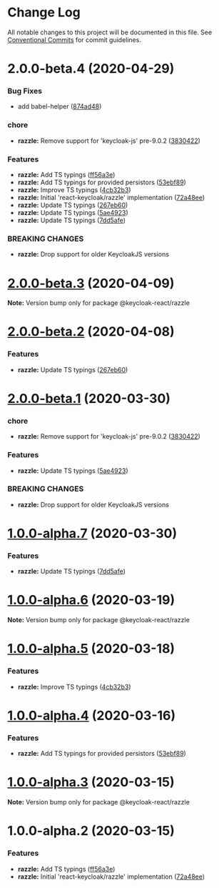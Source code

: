 # Change Log

All notable changes to this project will be documented in this file.
See [Conventional Commits](https://conventionalcommits.org) for commit guidelines.

# 2.0.0-beta.4 (2020-04-29)


### Bug Fixes

* add babel-helper ([874ad48](https://github.com/jeff-tian/keycloak-react/commit/874ad48518169cc8b0a21a155e133c2fa96220ed))


### chore

* **razzle:** Remove support for 'keycloak-js' pre-9.0.2 ([3830422](https://github.com/jeff-tian/keycloak-react/commit/3830422e3ea211aba4d9b4821dacaa6e1081f951))


### Features

* **razzle:** Add TS typings ([ff56a3e](https://github.com/jeff-tian/keycloak-react/commit/ff56a3e3104d295cc1d62034b2ad64f4a1dea3a1))
* **razzle:** Add TS typings for provided persistors ([53ebf89](https://github.com/jeff-tian/keycloak-react/commit/53ebf89db8f6a6901fc8e0e8dd49ba29e196394b))
* **razzle:** Improve TS typings ([4cb32b3](https://github.com/jeff-tian/keycloak-react/commit/4cb32b3f671eea1efce3544e9f3e6ca7a123e037))
* **razzle:** Initial 'react-keycloak/razzle' implementation ([72a48ee](https://github.com/jeff-tian/keycloak-react/commit/72a48ee84fe91bc7416753d6f39d406628787588))
* **razzle:** Update TS typings ([267eb60](https://github.com/jeff-tian/keycloak-react/commit/267eb602185aed8c98854467958e31ec0a5d87da))
* **razzle:** Update TS typings ([5ae4923](https://github.com/jeff-tian/keycloak-react/commit/5ae492305ba00c568f4d0c439ee33d300e764bcd))
* **razzle:** Update TS typings ([7dd5afe](https://github.com/jeff-tian/keycloak-react/commit/7dd5afe1f441fa2a6ea6d70a2a49afc33c44da61))


### BREAKING CHANGES

* **razzle:** Drop support for older KeycloakJS versions





# [2.0.0-beta.3](https://github.com/jeff-tian/keycloak-react/compare/@keycloak-react/razzle@2.0.0-beta.2...@keycloak-react/razzle@2.0.0-beta.3) (2020-04-09)

**Note:** Version bump only for package @keycloak-react/razzle





# [2.0.0-beta.2](https://github.com/jeff-tian/keycloak-react/compare/@keycloak-react/razzle@2.0.0-beta.1...@keycloak-react/razzle@2.0.0-beta.2) (2020-04-08)


### Features

* **razzle:** Update TS typings ([267eb60](https://github.com/jeff-tian/keycloak-react/commit/267eb602185aed8c98854467958e31ec0a5d87da))





# [2.0.0-beta.1](https://github.com/jeff-tian/keycloak-react/compare/@keycloak-react/razzle@1.0.0-alpha.7...@keycloak-react/razzle@2.0.0-beta.1) (2020-03-30)


### chore

* **razzle:** Remove support for 'keycloak-js' pre-9.0.2 ([3830422](https://github.com/jeff-tian/keycloak-react/commit/3830422e3ea211aba4d9b4821dacaa6e1081f951))


### Features

* **razzle:** Update TS typings ([5ae4923](https://github.com/jeff-tian/keycloak-react/commit/5ae492305ba00c568f4d0c439ee33d300e764bcd))


### BREAKING CHANGES

* **razzle:** Drop support for older KeycloakJS versions





# [1.0.0-alpha.7](https://github.com/jeff-tian/keycloak-react/compare/@keycloak-react/razzle@1.0.0-alpha.6...@keycloak-react/razzle@1.0.0-alpha.7) (2020-03-30)


### Features

* **razzle:** Update TS typings ([7dd5afe](https://github.com/jeff-tian/keycloak-react/commit/7dd5afe1f441fa2a6ea6d70a2a49afc33c44da61))





# [1.0.0-alpha.6](https://github.com/jeff-tian/keycloak-react/compare/@keycloak-react/razzle@1.0.0-alpha.5...@keycloak-react/razzle@1.0.0-alpha.6) (2020-03-19)

**Note:** Version bump only for package @keycloak-react/razzle





# [1.0.0-alpha.5](https://github.com/jeff-tian/keycloak-react/compare/@keycloak-react/razzle@1.0.0-alpha.4...@keycloak-react/razzle@1.0.0-alpha.5) (2020-03-18)


### Features

* **razzle:** Improve TS typings ([4cb32b3](https://github.com/jeff-tian/keycloak-react/commit/4cb32b3f671eea1efce3544e9f3e6ca7a123e037))





# [1.0.0-alpha.4](https://github.com/jeff-tian/keycloak-react/compare/@keycloak-react/razzle@1.0.0-alpha.3...@keycloak-react/razzle@1.0.0-alpha.4) (2020-03-16)


### Features

* **razzle:** Add TS typings for provided persistors ([53ebf89](https://github.com/jeff-tian/keycloak-react/commit/53ebf89db8f6a6901fc8e0e8dd49ba29e196394b))





# [1.0.0-alpha.3](https://github.com/jeff-tian/keycloak-react/compare/@keycloak-react/razzle@1.0.0-alpha.2...@keycloak-react/razzle@1.0.0-alpha.3) (2020-03-15)

**Note:** Version bump only for package @keycloak-react/razzle





# 1.0.0-alpha.2 (2020-03-15)


### Features

* **razzle:** Add TS typings ([ff56a3e](https://github.com/jeff-tian/keycloak-react/commit/ff56a3e3104d295cc1d62034b2ad64f4a1dea3a1))
* **razzle:** Initial 'react-keycloak/razzle' implementation ([72a48ee](https://github.com/jeff-tian/keycloak-react/commit/72a48ee84fe91bc7416753d6f39d406628787588))
